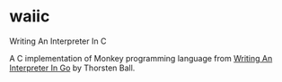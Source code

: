 # waiic

Writing An Interpreter In C

A C implementation of Monkey programming language from [Writing An Interpreter In Go](https://interpreterbook.com/) by Thorsten Ball.
